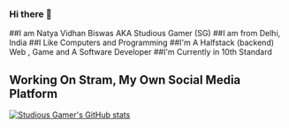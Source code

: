 ### Hi there 👋


##I am Natya Vidhan Biswas AKA Studious Gamer (SG)
##I am from Delhi, India
##I Like Computers and Programming
##I'm A Halfstack (backend) Web , Game and A Software Developer
##I'm Currently in 10th Standard


## Working On Stram, My Own Social Media Platform

[![Studious Gamer's GitHub stats](https://github-readme-stats.vercel.app/api?username=studiousgamer)](https://github.com/studiousgamer/github-readme-stats)

<!--
**studiousgamer/studiousgamer** is a ✨ _special_ ✨ repository because its `README.md` (this file) appears on your GitHub profile.

Here are some ideas to get you started:

- 🔭 I’m currently working on ...
- 🌱 I’m currently learning ...
- 👯 I’m looking to collaborate on ...
- 🤔 I’m looking for help with ...
- 💬 Ask me about ...
- 📫 How to reach me: ...
- 😄 Pronouns: ...
- ⚡ Fun fact: ...
-->
